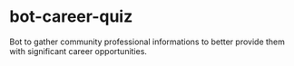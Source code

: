 # bot-career-quiz
Bot to gather community professional informations to better provide them with significant career opportunities.

